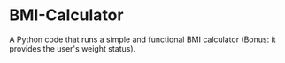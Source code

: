 # BMI-Calculator
A Python code that runs a simple and functional BMI calculator (Bonus: it provides the user's weight status).
